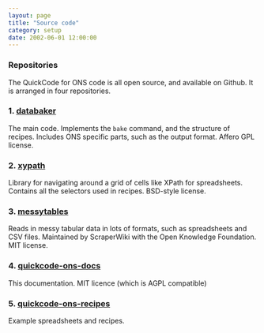 ```yaml
---
layout: page
title: "Source code"
category: setup
date: 2002-06-01 12:00:00
---
```


### Repositories

The QuickCode for ONS code is all open source, and available on Github. It
is arranged in four repositories.

### 1. [databaker](https://github.com/scraperwiki/databaker)

The main code. Implements the `bake` command, and the 
structure of recipes. Includes ONS specific parts, such as the output format. Affero 
GPL license.

### 2. [xypath](https://github.com/scraperwiki/xypath)

Library for navigating around a grid of cells like XPath for spreadsheets.
Contains all the selectors used in recipes. BSD-style license.

### 3. [messytables](https://github.com/okfn/messytables)

Reads in messy tabular data in lots of formats, such as spreadsheets
and CSV files.  Maintained by ScraperWiki with the Open Knowledge Foundation.
MIT license.

### 4. [quickcode-ons-docs](https://github.com/SensibleCodeIO/quickcode-ons-docs)

This documentation. MIT licence (which is AGPL compatible)

### 5. [quickcode-ons-recipes](https://github.com/SensibleCodeIO/quickcode-ons-recipes)

Example spreadsheets and recipes.
